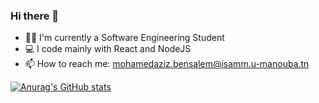 ### Hi there 👋

<!--
**azizbensalem/azizbensalem** is a ✨ _special_ ✨ repository because its `README.md` (this file) appears on your GitHub profile.

Here are some ideas to get you started:

- 🔭 I’m currently working on ...
- 🌱 I’m currently learning ...
- 👯 I’m looking to collaborate on ...
- 🤔 I’m looking for help with ...
- 💬 Ask me about ...
- 📫 How to reach me: ...
- 😄 Pronouns: ...
- ⚡ Fun fact: ...
-->
- :student: I'm currently a Software Engineering Student
- :computer: I code mainly with React and NodeJS
- :mailbox:	How to reach me: mohamedaziz.bensalem@isamm.u-manouba.tn

[![Anurag's GitHub stats](https://github-readme-stats.vercel.app/api?username=azizbensalem)](https://github.com/anuraghazra/github-readme-stats)



